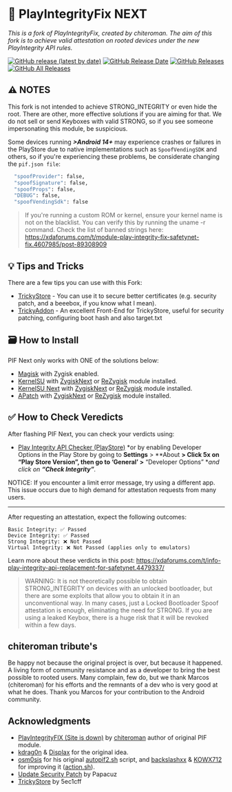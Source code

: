 # 🚀 PlayIntegrityFix NEXT
*This is a fork of PlayIntegrityFix, created by chiteroman. The aim of this fork is to achieve valid attestation on rooted devices under the new PlayIntegrity API rules.*

[![GitHub release (latest by date)](https://img.shields.io/github/v/release/EricInacio01/PlayIntegrityFix-NEXT?label=Release&color=blue&style=flat)](https://github.com/EricInacio01/PlayIntegrityFix-NEXT/releases/latest)
[![GitHub Release Date](https://img.shields.io/github/release-date/EricInacio01/PlayIntegrityFix-NEXT?label=Release%20Date&color=brightgreen&style=flat)](https://github.com/EricInacio01/PlayIntegrityFix-NEXT/releases)
[![GitHub Releases](https://img.shields.io/github/downloads/EricInacio01/PlayIntegrityFix-NEXT/latest/total?label=Downloads%20%28Latest%20Release%29&color=blue&style=flat)](https://github.com/EricInacio01/PlayIntegrityFix-NEXT/releases/latest)
[![GitHub All Releases](https://img.shields.io/github/downloads/EricInacio01/PlayIntegrityFix-NEXT/total?label=Total%20Downloads%20%28All%20Releases%29&color=brightgreen&style=flat)](https://github.com/EricInacio01/PlayIntegrityFix-NEXT/releases)

## ⚠️ NOTES

This fork is not intended to achieve STRONG_INTEGRITY or even hide the root. There are other, more effective solutions if you are aiming for that. We do not sell or send Keyboxes with valid STRONG, so if you see someone impersonating this module, be suspicious.

Some devices running ***>Android 14+*** may experience crashes or failures in the PlayStore due to native implementations such as `SpoofVendingSDK` and others, so if you're experiencing these problems, be considerate changing the `pif.json file`:

```sh
  "spoofProvider": false,
  "spoofSignature": false,
  "spoofProps": false,
  "DEBUG": false,
  "spoofVendingSdk": false
```

> If you're running a custom ROM or kernel, ensure your kernel name is not on the blacklist. You can verify this by running the uname -r command. Check the list of banned strings here: https://xdaforums.com/t/module-play-integrity-fix-safetynet-fix.4607985/post-89308909

## 💡 Tips and Tricks
There are a few tips you can use with this Fork:

- [TrickyStore](https://github.com/5ec1cff/TrickyStore) - You can use it to secure better certificates (e.g. security patch, and a beeebox, if you know what I mean).
- [TrickyAddon](https://github.com/KOWX712/Tricky-Addon-Update-Target-List) - An excellent Front-End for TrickyStore, useful for security patching, configuring boot hash and also target.txt

## 🗃️ How to Install
PIF Next only works with ONE of the solutions below:
- [Magisk](https://github.com/topjohnwu/Magisk) with Zygisk enabled.
- [KernelSU](https://github.com/tiann/KernelSU) with [ZygiskNext](https://github.com/Dr-TSNG/ZygiskNext) or [ReZygisk](https://github.com/PerformanC/ReZygisk) module installed.
- [KernelSU Next](https://github.com/KernelSU-Next/KernelSU-Next) with [ZygiskNext](https://github.com/Dr-TSNG/ZygiskNext) or [ReZygisk](https://github.com/PerformanC/ReZygisk) module installed.
- [APatch](https://github.com/bmax121/APatch) with [ZygiskNext](https://github.com/Dr-TSNG/ZygiskNext) or [ReZygisk](https://github.com/PerformanC/ReZygisk) module installed.

## ✅ How to Check Veredicts
After flashing PIF Next, you can check your verdicts using:
- [Play Integrity API Checker (PlayStore)](https://play.google.com/store/apps/details?id=gr.nikolasspyr.integritycheck&pli=1)
*or by enabling Developer Options in the Play Store by going to **Settings** > **About **> Click 5x on **“Play Store Version”**, then go to **‘General’** >** “Developer Options” **and click on **“Check Integrity”**.*

NOTICE: If you encounter a limit error message, try using a different app. This issue occurs due to high demand for attestation requests from many users.

---
After requesting an attestation, expect the following outcomes:

    Basic Integrity: ✅ Passed
    Device Integrity: ✅ Passed
    Strong Integrity: ❌ Not Passed
    Virtual Integrity: ❌ Not Passed (applies only to emulators)

Learn more about these verdicts in this post: https://xdaforums.com/t/info-play-integrity-api-replacement-for-safetynet.4479337/

> WARNING: It is not theoretically possible to obtain STRONG_INTEGRITY on devices with an unlocked bootloader, but there are some exploits that allow you to obtain it in an unconventional way. In many cases, just a Locked Bootloader Spoof attestation is enough, eliminating the need for STRONG. If you are using a leaked Keybox, there is a huge risk that it will be revoked within a few days.

## chiteroman tribute's
Be happy not because the original project is over, but because it happened. A living form of community resistance and as a developer to bring the best possible to rooted users. Many complain, few do, but we thank Marcos (chiteroman) for his efforts and the remnants of a dev who is very good at what he does. Thank you Marcos for your contribution to the Android community.

## Acknowledgments
- [PlayIntegrityFIX (Site is down)](https://github.com/chiteroman/PlayIntegrityFix) by [chiteroman](https://github.com/chiteroman) author of original PIF module.
- [kdrag0n](https://github.com/kdrag0n/safetynet-fix) & [Displax](https://github.com/Displax/safetynet-fix) for the original idea.
- [osm0sis](https://github.com/osm0sis) for his original [autopif2.sh](https://github.com/osm0sis/PlayIntegrityFork/blob/main/module/autopif2.sh) script, and [backslashxx](https://github.com/backslashxx) & [KOWX712](https://github.com/KOWX712) for improving it ([action.sh](https://github.com/chiteroman/PlayIntegrityFix/blob/main/module/action.sh)).
- [Update Security Patch](https://github.com/Doze-off/update_security_patch) by Papacuz
- [TrickyStore](https://github.com/5ec1cff/TrickyStore) by 5ec1cff
